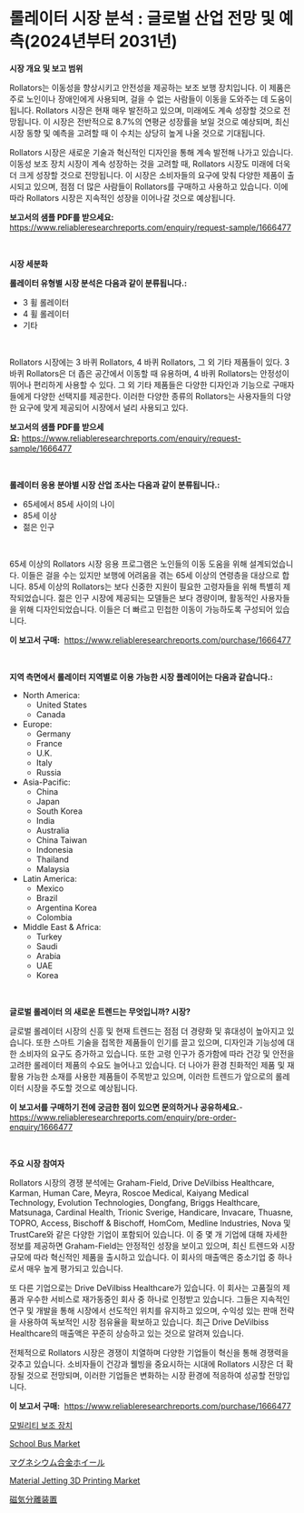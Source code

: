 <p><h1>롤레이터 시장 분석 : 글로벌 산업 전망 및 예측(2024년부터 2031년)</h1></p><p><strong>시장 개요 및 보고 범위</strong></p>
<p><p>Rollators는 이동성을 향상시키고 안전성을 제공하는 보조 보행 장치입니다. 이 제품은 주로 노인이나 장애인에게 사용되며, 걸을 수 없는 사람들이 이동을 도와주는 데 도움이 됩니다. Rollators 시장은 현재 매우 발전하고 있으며, 미래에도 계속 성장할 것으로 전망됩니다. 이 시장은 전반적으로 8.7%의 연평균 성장률을 보일 것으로 예상되며, 최신 시장 동향 및 예측을 고려할 때 이 수치는 상당히 높게 나올 것으로 기대됩니다.</p><p>Rollators 시장은 새로운 기술과 혁신적인 디자인을 통해 계속 발전해 나가고 있습니다. 이동성 보조 장치 시장이 계속 성장하는 것을 고려할 때, Rollators 시장도 미래에 더욱 더 크게 성장할 것으로 전망됩니다. 이 시장은 소비자들의 요구에 맞춰 다양한 제품이 출시되고 있으며, 점점 더 많은 사람들이 Rollators를 구매하고 사용하고 있습니다. 이에 따라 Rollators 시장은 지속적인 성장을 이어나갈 것으로 예상됩니다.</p></p>
<p><strong>보고서의 샘플 PDF를 받으세요:</strong> <a href="https://www.reliableresearchreports.com/enquiry/request-sample/1666477">https://www.reliableresearchreports.com/enquiry/request-sample/1666477</a></p>
<p>&nbsp;</p>
<p><strong>시장 세분화</strong></p>
<p><strong>롤레이터 유형별 시장 분석은 다음과 같이 분류됩니다.:</strong></p>
<p><ul><li>3 휠 롤레이터</li><li>4 휠 롤레이터</li><li>기타</li></ul></p>
<p>&nbsp;</p>
<p><p>Rollators 시장에는 3 바퀴 Rollators, 4 바퀴 Rollators, 그 외 기타 제품들이 있다. 3 바퀴 Rollators은 더 좁은 공간에서 이동할 때 유용하며, 4 바퀴 Rollators는 안정성이 뛰어나 편리하게 사용할 수 있다. 그 외 기타 제품들은 다양한 디자인과 기능으로 구매자들에게 다양한 선택지를 제공한다. 이러한 다양한 종류의 Rollators는 사용자들의 다양한 요구에 맞게 제공되어 시장에서 널리 사용되고 있다.</p></p>
<p><strong>보고서의 샘플 PDF를 받으세요:</strong>&nbsp;<a href="https://www.reliableresearchreports.com/enquiry/request-sample/1666477">https://www.reliableresearchreports.com/enquiry/request-sample/1666477</a></p>
<p>&nbsp;</p>
<p><strong> 롤레이터 응용 분야별 시장 산업 조사는 다음과 같이 분류됩니다.:</strong></p>
<p><ul><li>65세에서 85세 사이의 나이</li><li>85세 이상</li><li>젊은 인구</li></ul></p>
<p>&nbsp;</p>
<p><p>65세 이상의 Rollators 시장 응용 프로그램은 노인들의 이동 도움을 위해 설계되었습니다. 이들은 걸을 수는 있지만 보행에 어려움을 겪는 65세 이상의 연령층을 대상으로 합니다. 85세 이상의 Rollators는 보다 신중한 지원이 필요한 고령자들을 위해 특별히 제작되었습니다. 젊은 인구 시장에 제공되는 모델들은 보다 경량이며, 활동적인 사용자들을 위해 디자인되었습니다.  이들은 더 빠르고 민첩한 이동이 가능하도록 구성되어 있습니다.</p></p>
<p><strong>이 보고서 구매:</strong>&nbsp; <a href="https://www.reliableresearchreports.com/purchase/1666477">https://www.reliableresearchreports.com/purchase/1666477</a></p>
<p>&nbsp;</p>
<p><strong>지역 측면에서 롤레이터 지역별로 이용 가능한 시장 플레이어는 다음과 같습니다.:</strong></p>
<p><ul>
    <li>
        North America:
        <ul>
            <li>United States</li>
            <li>Canada</li>
        </ul>
    </li>
    <li>
        Europe:
        <ul>
            <li>Germany</li>
            <li>France</li>
            <li>U.K.</li>
            <li>Italy</li>
            <li>Russia</li>
        </ul>
    </li>
    <li>
        Asia-Pacific:
        <ul>
            <li>China</li>
            <li>Japan</li>
            <li>South Korea</li>
            <li>India</li>
            <li>Australia</li>
            <li>China Taiwan</li>
            <li>Indonesia</li>
            <li>Thailand</li>
            <li>Malaysia</li>
        </ul>
    </li>
    <li>
        Latin America:
        <ul>
            <li>Mexico</li>
            <li>Brazil</li>
            <li>Argentina Korea</li>
            <li>Colombia</li>
        </ul>
    </li>
    <li>
        Middle East & Africa:
        <ul>
            <li>Turkey</li>
            <li>Saudi</li>
            <li>Arabia</li>
            <li>UAE</li>
            <li>Korea</li>
        </ul>
    </li>
    </ul></p>
<p>&nbsp;</p>
<p><strong>글로벌 롤레이터 의 새로운 트렌드는 무엇입니까? 시장?</strong></p>
<p><p>글로벌 롤레이터 시장의 신흥 및 현재 트렌드는 점점 더 경량화 및 휴대성이 높아지고 있습니다. 또한 스마트 기술을 접목한 제품들이 인기를 끌고 있으며, 디자인과 기능성에 대한 소비자의 요구도 증가하고 있습니다. 또한 고령 인구가 증가함에 따라 건강 및 안전을 고려한 롤레이터 제품의 수요도 늘어나고 있습니다. 더 나아가 환경 친화적인 제품 및 재활용 가능한 소재를 사용한 제품들이 주목받고 있으며, 이러한 트렌드가 앞으로의 롤레이터 시장을 주도할 것으로 예상됩니다.</p></p>
<p><strong>이 보고서를 구매하기 전에 궁금한 점이 있으면 문의하거나 공유하세요.</strong>- <a href="https://www.reliableresearchreports.com/enquiry/pre-order-enquiry/1666477">https://www.reliableresearchreports.com/enquiry/pre-order-enquiry/1666477</a></p>
<p>&nbsp;</p>
<p><strong>주요 시장 참여자</strong></p>
<p><p>Rollators 시장의 경쟁 분석에는 Graham-Field, Drive DeVilbiss Healthcare, Karman, Human Care, Meyra, Roscoe Medical, Kaiyang Medical Technology, Evolution Technologies, Dongfang, Briggs Healthcare, Matsunaga, Cardinal Health, Trionic Sverige, Handicare, Invacare, Thuasne, TOPRO, Access, Bischoff & Bischoff, HomCom, Medline Industries, Nova 및 TrustCare와 같은 다양한 기업이 포함되어 있습니다. 이 중 몇 개 기업에 대해 자세한 정보를 제공하면 Graham-Field는 안정적인 성장을 보이고 있으며, 최신 트렌드와 시장 규모에 따라 혁신적인 제품을 출시하고 있습니다. 이 회사의 매출액은 중소기업 중 하나로서 매우 높게 평가되고 있습니다. </p><p>또 다른 기업으로는 Drive DeVilbiss Healthcare가 있습니다. 이 회사는 고품질의 제품과 우수한 서비스로 재가동중인 회사 중 하나로 인정받고 있습니다. 그들은 지속적인 연구 및 개발을 통해 시장에서 선도적인 위치를 유지하고 있으며, 수익성 있는 판매 전략을 사용하여 독보적인 시장 점유율을 확보하고 있습니다. 최근 Drive DeVilbiss Healthcare의 매출액은 꾸준히 상승하고 있는 것으로 알려져 있습니다. </p><p>전체적으로 Rollators 시장은 경쟁이 치열하며 다양한 기업들이 혁신을 통해 경쟁력을 갖추고 있습니다. 소비자들이 건강과 웰빙을 중요시하는 시대에 Rollators 시장은 더 확장될 것으로 전망되며, 이러한 기업들은 변화하는 시장 환경에 적응하여 성공할 전망입니다.</p></p>
<p><strong>이 보고서 구매:</strong>&nbsp;&nbsp;<a href="https://www.reliableresearchreports.com/purchase/1666477">https://www.reliableresearchreports.com/purchase/1666477</a></p>
<p><p><a href="https://github.com/ZacharyScthmitt4465/Market-Research-Report-List-1/blob/main/680072014006.md">모빌리티 보조 장치</a></p><p><a href="https://issuu.com/reportprime-2/docs/school-bus-market-size-2030.pptx">School Bus Market</a></p><p><a href="https://github.com/ycmtqqhvk3273/Market-Research-Report-List-1/blob/main/570257815092.md">マグネシウム合金ホイール</a></p><p><a href="https://flame-sidecar-702.notion.site/Material-Jetting-3D-Printing-Market-Dynamics-2024-2031-Also-about-Its-Market-Trends-Projections-a-39cedd65f9cd459c83c2b9c7834587d7">Material Jetting 3D Printing Market</a></p><p><a href="https://github.com/mathieurico66/Market-Research-Report-List-1/blob/main/108216415093.md">磁気分離装置</a></p></p>
